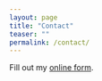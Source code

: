 ```yaml
---
layout: page
title: "Contact"
teaser: ""
permalink: /contact/
---
```


<div id="wufoo-zmvothl0we6wx7">
Fill out my <a href="https://gudhi.wufoo.com/forms/zmvothl0we6wx7">online form</a>.
</div>
<script type="text/javascript">var zmvothl0we6wx7;(function(d, t) {
var s = d.createElement(t), options = {
'userName':'gudhi',
'formHash':'zmvothl0we6wx7',
'autoResize':true,
'height':'500',
'async':true,
'host':'wufoo.com',
'header':'show',
'ssl':true};
s.src = ('https:' == d.location.protocol ? 'https://' : 'http://') + 'www.wufoo.com/scripts/embed/form.js';
s.onload = s.onreadystatechange = function() {
var rs = this.readyState; if (rs) if (rs != 'complete') if (rs != 'loaded') return;
try { zmvothl0we6wx7 = new WufooForm();zmvothl0we6wx7.initialize(options);zmvothl0we6wx7.display(); } catch (e) {}};
var scr = d.getElementsByTagName(t)[0], par = scr.parentNode; par.insertBefore(s, scr);
})(document, 'script');</script>
